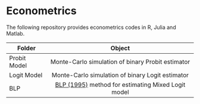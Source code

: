 # Econometrics
The following repository provides econometrics codes in R, Julia and Matlab. 


| Folder        | Object          
| ------------- |:-------------:|
| Probit Model   | Monte-Carlo simulation of binary Probit estimator | 
| Logit Model    | Monte-Carlo simulation of binary Logit estimator    |  
| BLP           | [BLP (1995)](https://www.google.com) method for estimating Mixed Logit model  |   

